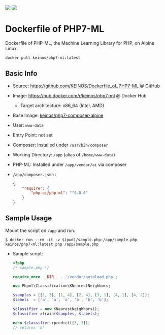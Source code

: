 [![](https://img.shields.io/docker/cloud/automated/keinos/php7-ml)](https://hub.docker.com/r/keinos/php7-ml "Docker Cloud Automated build")
[![](https://img.shields.io/docker/cloud/build/keinos/php7-ml)](https://hub.docker.com/r/keinos/php7-ml/builds "Docker Cloud Build Status")

# Dockerfile of PHP7-ML

Dockerfile of PHP-ML, the Machine Learning Library for PHP, on Alpine Linux.

```bash
docker pull keinos/php7-ml:latest
```

## Basic Info

- Source: https://github.com/KEINOS/Dockerfile_of_PHP7-ML @ GitHub
- Image: https://hub.docker.com/r/keinos/php7-ml @ Docker Hub
  - Target architecture: x86_64 (Intel, AMD)
- Base Image: [keinos/php7-composer-alpine](https://hub.docker.com/r/keinos/php7-composer-alpine)
- User: `www-data`
- Entry Point: not set
- Composer: Installed under `/usr/bin/composer`
- Working Directory: `/app` (alias of `/home/www-data`)
- PHP-ML: Installed under `/app/vendor/ai` via composer
- `/app/composer.json` :

    ```json
    {
        "require": {
            "php-ai/php-ml": "^0.8.0"
        }
    }
    ```

## Sample Usage

Mount the script on `/app` and run.

```shellsession
$ docker run --rm -it -v $(pwd)/sample.php:/app/sample.php keinos/php7-ml:latest php /app/sample.php
```

- Sample script:

    ```php
    <?php
    /* sample.php */

    require_once __DIR__ . '/vendor/autoload.php';

    use Phpml\Classification\KNearestNeighbors;

    $samples = [[1, 3], [1, 4], [2, 4], [3, 1], [4, 1], [4, 2]];
    $labels  = ['a', 'a', 'a', 'b', 'b', 'b'];

    $classifier = new KNearestNeighbors();
    $classifier->train($samples, $labels);

    echo $classifier->predict([3, 2]);
    // returns 'b'
    ```
